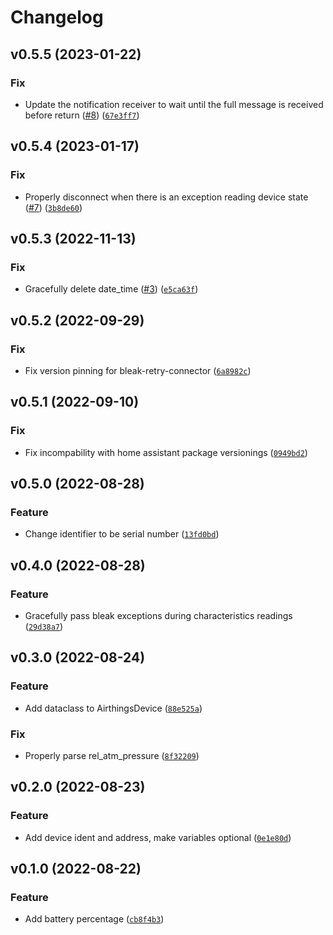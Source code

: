 # Changelog

<!--next-version-placeholder-->

## v0.5.5 (2023-01-22)
### Fix
* Update the notification receiver to wait until the full message is received before return ([#8](https://github.com/vincegio/airthings-ble/issues/8)) ([`67e3ff7`](https://github.com/vincegio/airthings-ble/commit/67e3ff743adcfed6494d79354f252d056d1d21d7))

## v0.5.4 (2023-01-17)
### Fix
* Properly disconnect when there is an exception reading device state ([#7](https://github.com/vincegio/airthings-ble/issues/7)) ([`3b8de60`](https://github.com/vincegio/airthings-ble/commit/3b8de60b7a13a5a174819404b9b51f66674847a5))

## v0.5.3 (2022-11-13)
### Fix
* Gracefully delete date_time ([#3](https://github.com/vincegio/airthings-ble/issues/3)) ([`e5ca63f`](https://github.com/vincegio/airthings-ble/commit/e5ca63f75044e4cb6f31d6b1ed55d2154f9acaa2))

## v0.5.2 (2022-09-29)
### Fix
* Fix version pinning for bleak-retry-connector ([`6a8982c`](https://github.com/vincegio/airthings-ble/commit/6a8982c87cfcfb37b8ea1f9bad878444cc025c0a))

## v0.5.1 (2022-09-10)
### Fix
* Fix incompability with home assistant package versionings ([`0949bd2`](https://github.com/vincegio/airthings-ble/commit/0949bd28c7495264be55da4b9f1997cae2b391e5))

## v0.5.0 (2022-08-28)
### Feature
* Change identifier to be serial number ([`13fd0bd`](https://github.com/vincegio/airthings-ble/commit/13fd0bda1bd544b8a3c7d39baa187d5b7127599a))

## v0.4.0 (2022-08-28)
### Feature
* Gracefully pass bleak exceptions during characteristics readings ([`29d38a7`](https://github.com/vincegio/airthings-ble/commit/29d38a754b0ad8a2390d7d17b626061e29f135ba))

## v0.3.0 (2022-08-24)
### Feature
* Add dataclass to AirthingsDevice ([`88e525a`](https://github.com/vincegio/airthings-ble/commit/88e525ae9e00ce707f316785538aedc0d7b9dcaa))

### Fix
* Properly parse rel_atm_pressure ([`8f32209`](https://github.com/vincegio/airthings-ble/commit/8f3220948e2e74f7957890c81ada04aa9925c196))

## v0.2.0 (2022-08-23)
### Feature
* Add device ident and address, make variables optional ([`0e1e80d`](https://github.com/vincegio/airthings-ble/commit/0e1e80d78c1a400c773e37d3982614d3c246b607))

## v0.1.0 (2022-08-22)
### Feature
* Add battery percentage ([`cb8f4b3`](https://github.com/vincegio/airthings-ble/commit/cb8f4b34506d8143cda0f9b3854da825829327e9))
